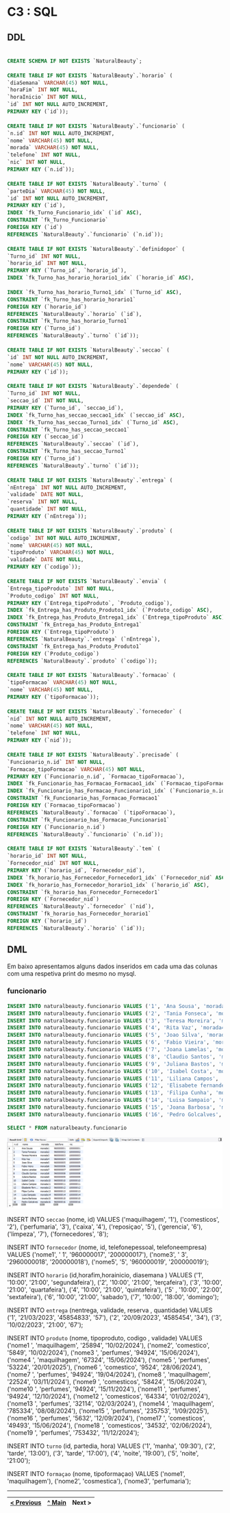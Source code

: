 # C3 : SQL

## DDL


```sql

CREATE SCHEMA IF NOT EXISTS `NaturalBeauty`;

CREATE TABLE IF NOT EXISTS `NaturalBeauty`.`horario` (
`diaSemana` VARCHAR(45) NOT NULL,
`horaFim` INT NOT NULL,
`horaInicio` INT NOT NULL,
`id` INT NOT NULL AUTO_INCREMENT,
PRIMARY KEY (`id`));

CREATE TABLE IF NOT EXISTS `NaturalBeauty`.`funcionario` (
`n.id` INT NOT NULL AUTO_INCREMENT,
`nome` VARCHAR(45) NOT NULL,
`morada` VARCHAR(45) NOT NULL,
`telefone` INT NOT NULL,
`nic` INT NOT NULL,
PRIMARY KEY (`n.id`));

CREATE TABLE IF NOT EXISTS `NaturalBeauty`.`turno` (
`parteDia` VARCHAR(45) NOT NULL,
`id` INT NOT NULL AUTO_INCREMENT,
PRIMARY KEY (`id`),
INDEX `fk_Turno_Funcionario_idx` (`id` ASC),
CONSTRAINT `fk_Turno_Funcionario`
FOREIGN KEY (`id`)
REFERENCES `NaturalBeauty`.`funcionario` (`n.id`));

CREATE TABLE IF NOT EXISTS `NaturalBeauty`.`definidopor` (
`Turno_id` INT NOT NULL,
`horario_id` INT NOT NULL,
PRIMARY KEY (`Turno_id`, `horario_id`),
INDEX `fk_Turno_has_horario_horario1_idx` (`horario_id` ASC),

INDEX `fk_Turno_has_horario_Turno1_idx` (`Turno_id` ASC),
CONSTRAINT `fk_Turno_has_horario_horario1`
FOREIGN KEY (`horario_id`)
REFERENCES `NaturalBeauty`.`horario` (`id`),
CONSTRAINT `fk_Turno_has_horario_Turno1`
FOREIGN KEY (`Turno_id`)
REFERENCES `NaturalBeauty`.`turno` (`id`));

CREATE TABLE IF NOT EXISTS `NaturalBeauty`.`seccao` (
`id` INT NOT NULL AUTO_INCREMENT,
`nome` VARCHAR(45) NOT NULL,
PRIMARY KEY (`id`));

CREATE TABLE IF NOT EXISTS `NaturalBeauty`.`dependede` (
`Turno_id` INT NOT NULL,
`seccao_id` INT NOT NULL,
PRIMARY KEY (`Turno_id`, `seccao_id`),
INDEX `fk_Turno_has_seccao_seccao1_idx` (`seccao_id` ASC),
INDEX `fk_Turno_has_seccao_Turno1_idx` (`Turno_id` ASC),
CONSTRAINT `fk_Turno_has_seccao_seccao1`
FOREIGN KEY (`seccao_id`)
REFERENCES `NaturalBeauty`.`seccao` (`id`),
CONSTRAINT `fk_Turno_has_seccao_Turno1`
FOREIGN KEY (`Turno_id`)
REFERENCES `NaturalBeauty`.`turno` (`id`));

CREATE TABLE IF NOT EXISTS `NaturalBeauty`.`entrega` (
`nEntrega` INT NOT NULL AUTO_INCREMENT,
`validade` DATE NOT NULL,
`reserva` INT NOT NULL,
`quantidade` INT NOT NULL,
PRIMARY KEY (`nEntrega`));

CREATE TABLE IF NOT EXISTS `NaturalBeauty`.`produto` (
`codigo` INT NOT NULL AUTO_INCREMENT,
`nome` VARCHAR(45) NOT NULL,
`tipoProduto` VARCHAR(45) NOT NULL,
`validade` DATE NOT NULL,
PRIMARY KEY (`codigo`));

CREATE TABLE IF NOT EXISTS `NaturalBeauty`.`envia` (
`Entrega_tipoProduto` INT NOT NULL,
`Produto_codigo` INT NOT NULL,
PRIMARY KEY (`Entrega_tipoProduto`, `Produto_codigo`),
INDEX `fk_Entrega_has_Produto_Produto1_idx` (`Produto_codigo` ASC),
INDEX `fk_Entrega_has_Produto_Entrega1_idx` (`Entrega_tipoProduto` ASC),
CONSTRAINT `fk_Entrega_has_Produto_Entrega1`
FOREIGN KEY (`Entrega_tipoProduto`)
REFERENCES `NaturalBeauty`.`entrega` (`nEntrega`),
CONSTRAINT `fk_Entrega_has_Produto_Produto1`
FOREIGN KEY (`Produto_codigo`)
REFERENCES `NaturalBeauty`.`produto` (`codigo`));

CREATE TABLE IF NOT EXISTS `NaturalBeauty`.`formacao` (
`tipoFormacao` VARCHAR(45) NOT NULL,
`nome` VARCHAR(45) NOT NULL,
PRIMARY KEY (`tipoFormacao`));

CREATE TABLE IF NOT EXISTS `NaturalBeauty`.`fornecedor` (
`nid` INT NOT NULL AUTO_INCREMENT,
`nome` VARCHAR(45) NOT NULL,
`telefone` INT NOT NULL,
PRIMARY KEY (`nid`));

CREATE TABLE IF NOT EXISTS `NaturalBeauty`.`precisade` (
`Funcionario_n.id` INT NOT NULL,
`Formacao_tipoFormacao` VARCHAR(45) NOT NULL,
PRIMARY KEY (`Funcionario_n.id`, `Formacao_tipoFormacao`),
INDEX `fk_Funcionario_has_Formacao_Formacao1_idx` (`Formacao_tipoFormacao` ASC),
INDEX `fk_Funcionario_has_Formacao_Funcionario1_idx` (`Funcionario_n.id` ASC),
CONSTRAINT `fk_Funcionario_has_Formacao_Formacao1`
FOREIGN KEY (`Formacao_tipoFormacao`)
REFERENCES `NaturalBeauty`.`formacao` (`tipoFormacao`),
CONSTRAINT `fk_Funcionario_has_Formacao_Funcionario1`
FOREIGN KEY (`Funcionario_n.id`)
REFERENCES `NaturalBeauty`.`funcionario` (`n.id`));

CREATE TABLE IF NOT EXISTS `NaturalBeauty`.`tem` (
`horario_id` INT NOT NULL,
`Fornecedor_nid` INT NOT NULL,
PRIMARY KEY (`horario_id`, `Fornecedor_nid`),
INDEX `fk_horario_has_Fornecedor_Fornecedor1_idx` (`Fornecedor_nid` ASC),
INDEX `fk_horario_has_Fornecedor_horario1_idx` (`horario_id` ASC),
CONSTRAINT `fk_horario_has_Fornecedor_Fornecedor1`
FOREIGN KEY (`Fornecedor_nid`)
REFERENCES `NaturalBeauty`.`fornecedor` (`nid`),
CONSTRAINT `fk_horario_has_Fornecedor_horario1`
FOREIGN KEY (`horario_id`)
REFERENCES `NaturalBeauty`.`horario` (`id`));

```


## DML

Em baixo apresentamos alguns dados inseridos em cada uma das colunas com uma respetiva print do mesmo no mysql.

### funcionario

```sql
INSERT INTO naturalbeauty.funcionario VALUES ('1', 'Ana Sousa', 'morada1', '960000001', '100000001');
INSERT INTO naturalbeauty.funcionario VALUES ('2', 'Tania Fonseca', 'morada2', '960000002', '100000002');
INSERT INTO naturalbeauty.funcionario VALUES ('3', 'Teresa Moreira', 'morada3', '960000003', '100000003');
INSERT INTO naturalbeauty.funcionario VALUES ('4', 'Rita Vaz', 'morada4', '960000004', '100000004');
INSERT INTO naturalbeauty.funcionario VALUES ('5', 'Joao Silva', 'morada5', '960000005', '100000005');
INSERT INTO naturalbeauty.funcionario VALUES ('6', 'Fabio Vieira', 'morada6', '960000006', '100000006');
INSERT INTO naturalbeauty.funcionario VALUES ('7', 'Joana Lamelas', 'morada7', '960000007', '100000007');
INSERT INTO naturalbeauty.funcionario VALUES ('8', 'Claudio Santos', 'morada8', '960000008', '100000008');
INSERT INTO naturalbeauty.funcionario VALUES ('9', 'Juliana Bastos', 'morada9', '960000009', '100000009');
INSERT INTO naturalbeauty.funcionario VALUES ('10', 'Isabel Costa', 'morada10', '960000010', '100000010');
INSERT INTO naturalbeauty.funcionario VALUES ('11', 'Liliana Campos', 'morada11', '960000011', '100000011');
INSERT INTO naturalbeauty.funcionario VALUES ('12', 'Elisabete fernandes', 'morada12', '960000012', '100000012');
INSERT INTO naturalbeauty.funcionario VALUES ('13', 'Filipa Cunha', 'morada13', '960000013', '100000013');
INSERT INTO naturalbeauty.funcionario VALUES ('14', 'Luisa Sampaio', 'morada14', '960000014', '100000014');
INSERT INTO naturalbeauty.funcionario VALUES ('15', 'Joana Barbosa', 'morada15', '960000015', '100000015');
INSERT INTO naturalbeauty.funcionario VALUES ('16', 'Pedro Golcalves', 'morada16', '960000016', '100000016');
```
```sql
SELECT * FROM naturalbeauty.funcionario
```
![An alternative description](imagens/funcionarios.png)


INSERT INTO `seccao` (nome, id) VALUES 
('maquilhagem', '1'),
('comesticos', '2'),
('perfumaria', '3'),
('caixa', '4'),
('reposiçao', '5'),
('gerencia', '6'),
('limpeza', '7'),
('fornecedores', '8');


INSERT INTO `fornecedor` (nome, id, telefonepessoal, telefoneempresa) VALUES
('nome1', ' 1', '960000017', '200000017'),
('nome3', ' 3', '2960000018', '200000018'),
('nome5', '5', '960000019', '200000019');


INSERT INTO `horario` (id,horafim,horainicio, diasemana ) VALUES
('1', '10:00', '21:00', 'segundafeira'),
('2', '10:00', '21:00', 'terçafeira'),
('3', '10:00', '21:00', 'quartafeira'),
('4', '10:00', '21:00', 'quintafeira'),
('5' , '10:00', '22:00', 'sextafeira'),
('6', '10:00', '21:00', 'sabado'),
('7', '10:00', '18:00', 'domingo');

INSERT INTO `entrega` (nentrega, validade, reserva , quantidade) VALUES
('1', '21/03/2023', '45854833', '57'),
('2', '20/09/2023', '4585454', '34'),
('3', '10/02/2023', '21:00', '67');

INSERT INTO `produto` (nome, tipoproduto, codigo , validade) VALUES
('nome1 ', 'maquilhagem', '25894', '10/02/2024'),
('nome2', 'comestico', '5849', '10/02/2024'),
('nome3 ', 'perfumes', '94924', '15/06/2024'),
('nome4 ', 'maquilhagem', '67324', '15/06/2024'),
('nome5 ', 'perfumes', '53224', '20/01/2025'),
('nome6 ', 'comestico', '9524', '28/06/2024'),
('nome7 ', 'perfumes', '94924', '19/04/2024'),
('nome8 ', 'maquilhagem', '22524', '03/11/2024'),
('nome9 ', 'comesticos', '58424', '15/06/2024'),
('nome10 ', 'perfumes', '94924', '15/11/2024'),
('nome11 ', 'perfumes', '94924', '12/10/2024'),
('nome12 ', 'comesticos', '64334', '01/02/2024'),
('nome13 ', 'perfumes', '32114', '02/03/2024'),
('nome14 ', 'maquilhagem', '785334', '08/08/2024'),
('nome15 ', 'perfumes', '235753', '1/09/2025'),
('nome16 ', 'perfumes', '5632', '12/09/2024'),
('nome17 ', 'comesticos', '49493', '15/06/2024'),
('nome18 ', 'comesticos', '34532', '02/06/2024'),
('nome19 ', 'perfumes', '753432', '11/12/2024');

INSERT INTO `turno` (id, partedia, hora) VALUES
('1', 'manha', '09:30'),
('2', 'tarde', '13:00'),
('3', 'tarde', '17:00'),
('4', 'noite', '19:00'),
('5', 'noite', '21:00');

INSERT INTO `formaçao` (nome, tipoformaçao) VALUES
('nome1', 'maquilhagem'),
('nome2', 'cosmestica'),
('nome3', 'perfumaria');




---
[< Previous](rebd04.md) | [^ Main](https://github.com/exemploTrabalho/reportSIBD/) | Next >
:--- | :---: | ---: 
